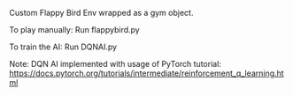 Custom Flappy Bird Env wrapped as a gym object. 

To play manually: Run flappybird.py

To train the AI: Run DQNAI.py

Note: DQN AI implemented with usage of PyTorch tutorial:
https://docs.pytorch.org/tutorials/intermediate/reinforcement_q_learning.html
